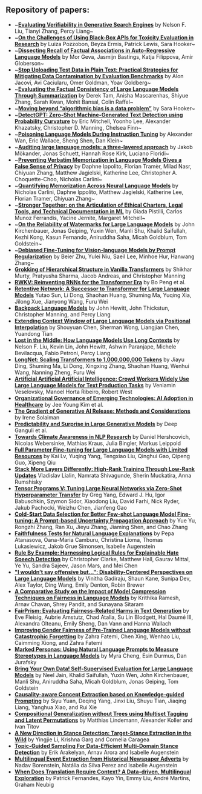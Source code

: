 ## Repository of papers: 

- ~**[Evaluating Verifiability in Generative Search Engines](https://arxiv.org/abs/2304.09848)** by Nelson F. Liu, Tianyi Zhang, Percy Liang~
- ~**[On the Challenges of Using Black-Box APIs for Toxicity Evaluation in Research](https://arxiv.org/abs/2304.12397)** by Luiza Pozzobon, Beyza Ermis, Patrick Lewis, Sara Hooker~
- ~**[Dissecting Recall of Factual Associations in Auto-Regressive Language Models](https://arxiv.org/abs/2304.14767)** by Mor Geva, Jasmijn Bastings, Katja Filippova, Amir Globerson~
- ~**[Stop Uploading Test Data in Plain Text: Practical Strategies for Mitigating Data Contamination by Evaluation Benchmarks](https://arxiv.org/abs/2305.10160)** by Alon Jacovi, Avi Caciularu, Omer Goldman, Yoav Goldberg~
- ~**[Evaluating the Factual Consistency of Large Language Models Through Summarization](https://arxiv.org/abs/2211.08412)** by Derek Tam, Anisha Mascarenhas, Shiyue Zhang, Sarah Kwan, Mohit Bansal, Colin Raffel~
- ~**[Moving beyond “algorithmic bias is a data problem”](https://www.sciencedirect.com/science/article/pii/S2666389921000611)** by Sara Hooker~
- ~**[DetectGPT: Zero-Shot Machine-Generated Text Detection using Probability Curvature](https://arxiv.org/abs/2301.11305)** by Eric Mitchell, Yoonho Lee, Alexander Khazatsky, Christopher D. Manning, Chelsea Finn~
- ~**[Poisoning Language Models During Instruction Tuning](https://arxiv.org/abs/2305.00944)** by Alexander Wan, Eric Wallace, Sheng Shen, Dan Klein~
- ~**[Auditing large language models: a three-layered approach](https://arxiv.org/abs/2302.08500)** by Jakob Mökander, Jonas Schuett, Hannah Rose Kirk, Luciano Floridi~
- ~**[Preventing Verbatim Memorization in Language Models Gives a False Sense of Privacy](https://arxiv.org/abs/2210.17546)** by Daphne Ippolito, Florian Tramèr, Milad Nasr, Chiyuan Zhang, Matthew Jagielski, Katherine Lee, Christopher A. Choquette-Choo, Nicholas Carlini~
- ~**[Quantifying Memorization Across Neural Language Models](https://arxiv.org/abs/2202.07646)** by Nicholas Carlini, Daphne Ippolito, Matthew Jagielski, Katherine Lee, Florian Tramer, Chiyuan Zhang~
- ~**[Stronger Together: on the Articulation of Ethical Charters, Legal Tools, and Technical Documentation in ML](https://arxiv.org/abs/2305.18615)** by Giada Pistilli, Carlos Munoz Ferrandis, Yacine Jernite, Margaret Mitchell~
- ~**[On the Reliability of Watermarks for Large Language Models](https://arxiv.org/abs/2306.04634)** by John Kirchenbauer, Jonas Geiping, Yuxin Wen, Manli Shu, Khalid Saifullah, Kezhi Kong, Kasun Fernando, Aniruddha Saha, Micah Goldblum, Tom Goldstein~
- ~**[Debiased Fine-Tuning for Vision-language Models by Prompt Regularization](https://arxiv.org/abs/2301.12429)** by Beier Zhu, Yulei Niu, Saeil Lee, Minhoe Hur, Hanwang Zhang~
- **[Grokking of Hierarchical Structure in Vanilla Transformers](https://arxiv.org/abs/2305.18741)** by Shikhar Murty, Pratyusha Sharma, Jacob Andreas, and Christopher Manning
- **[RWKV: Reinventing RNNs for the Transformer Era](https://arxiv.org/abs/2305.13048)** by Bo Peng et al.
- **[Retentive Network: A Successor to Transformer for Large Language Models](https://arxiv.org/abs/2307.08621)** Yutao Sun, Li Dong, Shaohan Huang, Shuming Ma, Yuqing Xia, Jilong Xue, Jianyong Wang, Furu Wei
- **[Backpack Language Models](https://arxiv.org/abs/2305.16765)** by John Hewitt, John Thickstun, Christopher Manning, and Percy Liang
- **[Extending Context Window of Large Language Models via Positional Interpolation](https://arxiv.org/abs//2306.15595)** by Shouyuan Chen, Sherman Wong, Liangjian Chen, Yuandong Tian
- **[Lost in the Middle: How Language Models Use Long Contexts](https://arxiv.org/abs/2307.03172)** by Nelson F. Liu, Kevin Lin, John Hewitt, Ashwin Paranjape, Michele Bevilacqua, Fabio Petroni, Percy Liang
- **[LongNet: Scaling Transformers to 1,000,000,000 Tokens](https://arxiv.org/abs/2307.02486)** by Jiayu Ding, Shuming Ma, Li Dong, Xingxing Zhang, Shaohan Huang, Wenhui Wang, Nanning Zheng, Furu Wei
- **[Artificial Artificial Artificial Intelligence: Crowd Workers Widely Use Large Language Models for Text Production Tasks](https://arxiv.org/abs/2306.07899)** by Veniamin Veselovsky, Manoel Horta Ribeiro, Robert West
- **[Organizational Governance of Emerging Technologies: AI Adoption in Healthcare](https://arxiv.org/abs/2304.13081)** by Jee Young Kim et al.
- **[The Gradient of Generative AI Release: Methods and Considerations](https://arxiv.org/abs/2302.04844)** by Irene Solaiman
- **[Predictability and Surprise in Large Generative Models](https://dl.acm.org/doi/abs/10.1145/3531146.3533229)** by Deep Ganguli et al.
- **[Towards Climate Awareness in NLP Research](https://aclanthology.org/2022.emnlp-main.159/)** by Daniel Hershcovich, Nicolas Webersinke, Mathias Kraus, Julia Bingler, Markus Leippold
- **[Full Parameter Fine-tuning for Large Language Models with Limited Resources](https://arxiv.org/abs//2306.09782)** by Kai Lv, Yuqing Yang, Tengxiao Liu, Qinghui Gao, Qipeng Guo, Xipeng Qiu
- **[Stack More Layers Differently: High-Rank Training Through Low-Rank Updates](https://arxiv.org/abs/2307.05695)** Vladislav Lialin, Namrata Shivagunde, Sherin Muckatira, Anna Rumshisky
- **[Tensor Programs V: Tuning Large Neural Networks via Zero-Shot Hyperparameter Transfer](https://arxiv.org/abs/2203.03466)** by Greg Yang, Edward J. Hu, Igor Babuschkin, Szymon Sidor, Xiaodong Liu, David Farhi, Nick Ryder, Jakub Pachocki, Weizhu Chen, Jianfeng Gao
- **[Cold-Start Data Selection for Better Few-shot Language Model Fine-tuning: A Prompt-based Uncertainty Propagation Approach](https://arxiv.org/abs/2209.06995)** by Yue Yu, Rongzhi Zhang, Ran Xu, Jieyu Zhang, Jiaming Shen, and Chao Zhang
- **[Faithfulness Tests for Natural Language Explanations](https://arxiv.org/abs/2305.18029)** by Pepa Atanasova, Oana-Maria Camburu, Christina Lioma, Thomas Lukasiewicz, Jakob Grue Simonsen, Isabelle Augenstein
- **[Rule By Example: Harnessing Logical Rules for Explainable Hate Speech Detection](https://aclanthology.org/2023.acl-long.22/)** by Christopher Clarke, Matthew Hall, Gaurav Mittal, Ye Yu, Sandra Sajeev, Jason Mars, and Mei Chen
- **["I wouldn’t say offensive but...": Disability-Centered Perspectives on Large Language Models](https://research.google/pubs/pub52358/)** by Vinitha Gadiraju, Shaun Kane, Sunipa Dev, Alex Taylor, Ding Wang, Emily Denton, Robin Brewer
- **[A Comparative Study on the Impact of Model Compression Techniques on Fairness in Language Models](https://aclanthology.org/2023.acl-long.878/)** by Krithika Ramesh, Arnav Chavan, Shrey Pandit, and Sunayana Sitaram
- **[FairPrism: Evaluating Fairness-Related Harms in Text Generation](http://users.umiacs.umd.edu/~hal/docs/daume23fairprism.pdf)** by Eve Fleisig, Aubrie Amstutz, Chad Atalla, Su Lin Blodgett, Hal Daumé III, Alexandra Olteanu, Emily Sheng, Dan Vann and Hanna Wallach
- **[Improving Gender Fairness of Pre-Trained Language Models without Catastrophic Forgetting](https://arxiv.org/abs/2110.05367)** by Zahra Fatemi, Chen Xing, Wenhao Liu, Caimming Xiong, and Zahra Fatemi
- **[Marked Personas: Using Natural Language Prompts to Measure Stereotypes in Language Models](https://aclanthology.org/2023.acl-long.84.pdf)** by Myra Cheng, Esin Durmus, Dan Jurafsky
- **[Bring Your Own Data! Self-Supervised Evaluation for Large Language Models](https://arxiv.org/abs/2306.13651v1)** by Neel Jain, Khalid Saifullah, Yuxin Wen, John Kirchenbauer, Manli Shu, Aniruddha Saha, Micah Goldblum, Jonas Geiping, Tom Goldstein
- **[Causality-aware Concept Extraction based on Knowledge-guided Prompting](https://arxiv.org/abs/2305.01876)** by Siyu Yuan, Deqing Yang, Jinxi Liu, Shuyu Tian, Jiaqing Liang, Yanghua Xiao, and Rui Xie
- **[Compositional Generalization without Trees using Multiset Tagging and Latent Permutations](https://arxiv.org/abs/2305.16954)** by Matthias Lindemann, Alexander Koller and Ivan Titov
- **[A New Direction in Stance Detection: Target-Stance Extraction in the Wild](https://aclanthology.org/2023.acl-long.560/)** by Yingjie Li, Krishna Garg and Cornelia Caragea
- **[Topic-Guided Sampling For Data-Efficient Multi-Domain Stance Detection](https://arxiv.org/abs/2306.00765)** by Erik Arakelyan, Arnav Arora and Isabelle Augenstein
- **[Multilingual Event Extraction from Historical Newspaper Adverts](https://arxiv.org/abs/2305.10928)** by Nadav Borenstein, Natália da Silva Perez and Isabelle Augenstein
- **[When Does Translation Require Context? A Data-driven, Multilingual Exploration](https://aclanthology.org/2023.acl-long.36/)** by Patrick Fernandes, Kayo Yin, Emmy Liu, André Martins, Graham Neubig

